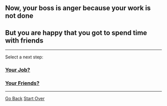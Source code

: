 ## Now, your boss is anger because your work is not done
## But you are happy that you got to spend time with friends
---
Select a next step:
### [Your Job?](badend.md)
### [Your Friends?](badend2.md)
---
[Go Back](scene1.md)
[Start Over](../home.md)